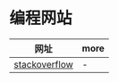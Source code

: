 # 编程网站

| 网址                                        | more |
| ------------------------------------------- | ---- |
| [stackoverflow](https://stackoverflow.com/) | -    |